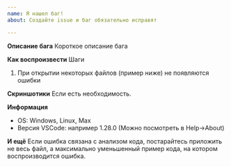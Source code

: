 ```yaml
---
name: Я нашел баг!
about: Создайте issue и баг обязательно исправят

---
```


**Описание бага**
Короткое описание бага

**Как воспроизвести**
Шаги
1. При открытии некоторых файлов (пример ниже) не появляются ошибки

**Скриншотики**
Если есть необходимость.

**Информация**
 - OS: Windows, Linux, Max
 - Версия VSCode: например 1.28.0 (Можно посмотреть в Help->About)

**И ещё**
Если ошибка связана с анализом кода, постарайтесь приложить не весь файл, а максимально уменьшенный пример кода, на котором воспроизводится ошибка.
